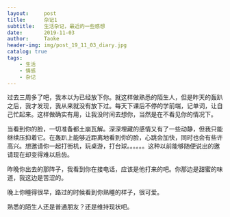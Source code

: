 ```yaml
---
layout:     post
title:      杂记1
subtitle:   生活杂记，最近的一些感想
date:       2019-11-03
author:     Taoke
header-img: img/post_19_11_03_diary.jpg
catalog: true
tags:
    - 生活
    - 情感
    - 杂记
---
```


过去三周多了吧，我本以为已经放下你。就这样做熟悉的陌生人，但是昨天的轰趴之后，我才发现，我从来就没有放下过。每天下课后不停的学前端，记单词，让自己忙起来。这样做确实有用，让我没时间去想你，当然是在不看见你的情况下。

当看到你的脸，一切准备都土崩瓦解。深深埋藏的感情又有了一些动静，但我只能继续压抑着它。在轰趴上能够近距离地看到你的脸，心跳会加快，同时也会有些许高兴。想邀请你一起打街机，玩桌游，打台球。。。。。。这种以前能够随便说出的邀请现在却变得难以启齿。

昨晚你出去的那阵子，我看到你在接电话，应该是他打来的吧。你那边是甜蜜的味道，我这边是苦涩的。

晚上你睡得很早，路过的时候看到你熟睡的样子，很可爱。

熟悉的陌生人还是普通朋友？还是维持现状吧。